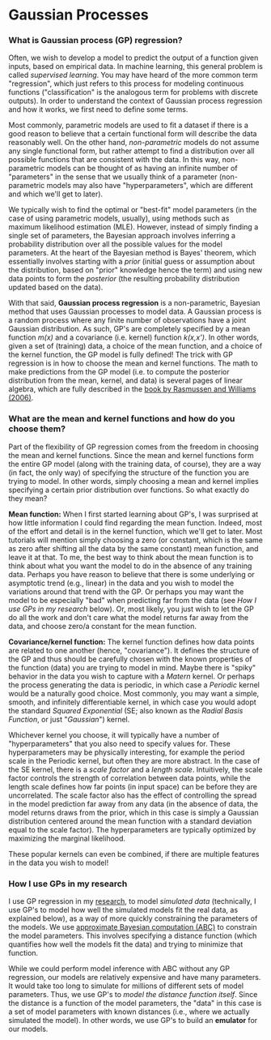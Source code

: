 # Gaussian Processes


### What is Gaussian process (GP) regression?

Often, we wish to develop a model to predict the output of a function given inputs, based on empirical data. In machine learning, this general problem is called *supervised learning*. You may have heard of the more common term "regression", which just refers to this process for modeling continuous functions ("classification" is the analogous term for problems with discrete outputs). In order to understand the context of Gaussian process regression and how it works, we first need to define some terms.

Most commonly, parametric models are used to fit a dataset if there is a good reason to believe that a certain functional form will describe the data reasonably well. On the other hand, *non-parametric* models do not assume any single functional form, but rather attempt to find a distribution over all possible functions that are consistent with the data. In this way, non-parametric models can be thought of as having an infinite number of "parameters" in the sense that we usually think of a parameter (non-parametric models may also have "hyperparameters", which are different and which we'll get to later).

We typically wish to find the optimal or "best-fit" model parameters (in the case of using parametric models, usually), using methods such as maximum likelihood estimation (MLE). However, instead of simply finding a single set of parameters, the Bayesian approach involves inferring a probability distribution over all the possible values for the model parameters. At the heart of the Bayesian method is Bayes' theorem, which essentially involves starting with a *prior* (initial guess or assumption about the distribution, based on "prior" knowledge hence the term) and using new data points to form the *posterior* (the resulting probability distribution updated based on the data).

With that said, **Gaussian process regression** is a non-parametric, Bayesian method that uses Gaussian processes to model data. A Gaussian process is a random process where any finite number of observations have a joint Gaussian distribution. As such, GP's are completely specified by a mean function *m(x)* and a covariance (i.e. kernel) function *k(x,x')*. In other words, given a set of (training) data, a choice of the mean function, and a choice of the kernel function, the GP model is fully defined! The trick with GP regression is in how to choose the mean and kernel functions. The math to make predictions from the GP model (i.e. to compute the posterior distribution from the mean, kernel, and data) is several pages of linear algebra, which are fully described in the [book by Rasmussen and Williams (2006)](http://www.gaussianprocess.org/gpml/).



### What are the mean and kernel functions and how do you choose them?

Part of the flexibility of GP regression comes from the freedom in choosing the mean and kernel functions. Since the mean and kernel functions form the entire GP model (along with the training data, of course), they are a way (in fact, the only way) of specifying the structure of the function you are trying to model. In other words, simply choosing a mean and kernel implies specifying a certain prior distribution over functions. So what exactly do they mean?

**Mean function:**
When I first started learning about GP's, I was surprised at how little information I could find regarding the mean function. Indeed, most of the effort and detail is in the kernel function, which we'll get to later. Most tutorials will mention simply choosing a zero (or constant, which is the same as zero after shifting all the data by the same constant) mean function, and leave it at that. To me, the best way to think about the mean function is to think about what you want the model to do in the absence of any training data. Perhaps you have reason to believe that there is some underlying or asymptotic trend (e.g., linear) in the data and you wish to model the variations around that trend with the GP. Or perhaps you may want the model to be especially "bad" when predicting far from the data (see *How I use GPs in my research* below). Or, most likely, you just wish to let the GP do all the work and don't care what the model returns far away from the data, and choose zero/a constant for the mean function.

**Covariance/kernel function:**
The kernel function defines how data points are related to one another (hence, "covariance"). It defines the structure of the GP and thus should be carefully chosen with the known properties of the function (data) you are trying to model in mind. Maybe there is "spiky" behavior in the data you wish to capture with a *Matern* kernel. Or perhaps the process generating the data is periodic, in which case a *Periodic* kernel would be a naturally good choice. Most commonly, you may want a simple, smooth, and infinitely differentiable kernel, in which case you would adopt the standard *Squared Exponential* (SE; also known as the *Radial Basis Function*, or just "*Gaussian*") kernel.

Whichever kernel you choose, it will typically have a number of "hyperparameters" that you also need to specify values for. These hyperparameters may be physically interesting, for example the period scale in the Periodic kernel, but often they are more abstract. In the case of the SE kernel, there is a *scale factor* and a *length scale*. Intuitively, the scale factor controls the strength of correlation between data points, while the length scale defines how far points (in input space) can be before they are uncorrelated. The scale factor also has the effect of controlling the spread in the model prediction far away from any data (in the absence of data, the model returns draws from the prior, which in this case is simply a Gaussian distribution centered around the mean function with a standard deviation equal to the scale factor). The hyperparameters are typically optimized by maximizing the marginal likelihood.

These popular kernels can even be combined, if there are multiple features in the data you wish to model!



### How I use GPs in my research

I use GP regression in my [research](https://hematthi.github.io/research/syssim_architectures.html), to model *simulated data* (technically, I use GP's to model how well the simulated models fit the real data, as explained below), as a way of more quickly constraining the parameters of the models. We use [approximate Bayesian computation (ABC)](https://en.wikipedia.org/wiki/Approximate_Bayesian_computation) to constrain the model parameters. This involves specifying a distance function (which quantifies how well the models fit the data) and trying to minimize that function.

While we could perform model inference with ABC without any GP regression, our models are relatively expensive and have many parameters. It would take too long to simulate for millions of different sets of model parameters. Thus, we use GP's to *model the distance function itself*. Since the distance is a function of the model parameters, the "data" in this case is a set of model parameters with known distances (i.e., where we actually simulated the model). In other words, we use GP's to build an **emulator** for our models.
